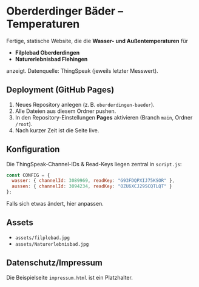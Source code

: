 # Oberderdinger Bäder – Temperaturen

Fertige, statische Website, die die **Wasser- und Außentemperaturen** für
- **Filplebad Oberderdingen**
- **Naturerlebnisbad Flehingen**

anzeigt. Datenquelle: ThingSpeak (jeweils letzter Messwert).

## Deployment (GitHub Pages)

1. Neues Repository anlegen (z. B. `oberderdingen-baeder`).
2. Alle Dateien aus diesem Ordner pushen.
3. In den Repository-Einstellungen **Pages** aktivieren (Branch `main`, Ordner `/root`).  
4. Nach kurzer Zeit ist die Seite live.

## Konfiguration

Die ThingSpeak-Channel-IDs & Read-Keys liegen zentral in `script.js`:
```js
const CONFIG = {
  wasser: { channelId: 3089969, readKey: "G93FDQPXIJ75KSOR" },
  aussen: { channelId: 3094234, readKey: "OZU6XCJ29SCQTLQT" }
};
```
Falls sich etwas ändert, hier anpassen.

## Assets

- `assets/filplebad.jpg`
- `assets/Naturerlebnisbad.jpg`

## Datenschutz/Impressum

Die Beispielseite `impressum.html` ist ein Platzhalter.
